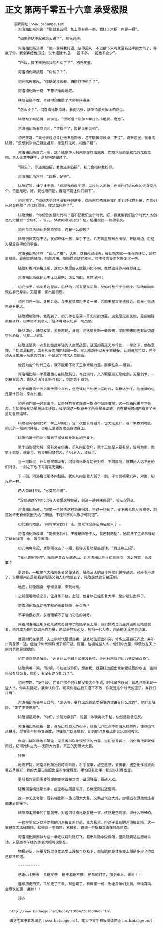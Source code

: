 # 正文 第两千零五十六章 承受极限
        最新网址：www.badaoge.net
          河洛梅比斯冷傲，“那就算五招，加上刚开始一拳，我打了六招，你是一招”。
      
          “如果他站不起来怎么说？”，初元问道。
      
          河洛梅比斯淡漠，“能一掌将我打退，站得起来，不过接下来可就没有还手的力气了，等赢了你，我会再给他四招，说十招就十招，一招不多，一招也不会少”。
      
          “所以，接下来是你我的战斗了？”，初元笑道。
      
          河洛梅比斯挑眉，“你怕了？”。
      
          初元嘴角弯起，“你确定那五拳，真的打中他了？”。
      
          河洛梅比斯一楞，下意识看向地底。
      
          陆隐已经不在，关键时刻施展了大挪移阵避开。
      
          “怎么会？”，河洛梅比斯惊讶，看向远处，陆隐拍着衣服上的灰尘。
      
          陆隐动了动胳膊，淡淡道，“很奇怪？你那五拳打的不是我，是他”。
      
          河洛梅比斯看向初元，“你插手了，那是无形无相”。
      
          初元笑道，“我也说过必须让他五招而败，总不能被你破掉，不过”，说到这里，他看向陆隐，“没想到你自己就能避开，原宝阵法吧，相当不错”。
      
          河洛梅比斯目光一凛，这个陆家传人利用原宝阵法逃离，而取代他的是初元的无形无相，两人无意中联手，居然把她骗过了。
      
          “别忘了，你还剩四招，我也还剩四招”，初元食指树枝粉碎。
      
          河洛梅比斯冷哼，“四招，足够”。
      
          陆隐好笑，揉了揉手腕，“纵观我修炼生涯，见过的人无数，但像你们这么傲的还真没几个，四招是吧，好，我也用四招，看能不能让你们躺下”。
      
          初元笑了，“你们这个时代没有任何进步，你所用的依旧是我们那个时代的力量，而我们已经站在那个时代的顶端，你又如何胜？”。
      
          陆隐肃穆，“你们傲的是时代吗？看不起我们这个时代，好，我就用我们这个时代人杰创造的力量会一会你们”，说完，体表肉眼可见的干枯，枯祖战技——物极必反。
      
          初元与河洛梅比斯惊奇望着，这是什么战技？
      
          陆隐很快变得干枯，犹如尸体一般，单手下压，八万颗星辰蓦然出现，环绕周边，将这方星空变得如同宇宙。
      
          河洛梅比斯冷哼，“乱七八糟”，说完，双目闪过绿色，梅比斯天赋——生命的律动，她盯着陆隐，妄图影响陆隐，然而没用，陆隐稳稳站在原地，只不过肉身忽然恢复了一些。
      
          陆隐盯着河洛梅比斯，这女人施展的天赋跟羽化不同，竟然直接作用在他身上。
      
          河洛梅比斯此刻心中无比震撼，怎么可能，居然没用？
      
          初元挥手，抓向周边星辰，忽然的，所有星辰汇聚，犹如将整个宇宙缩小，陆隐瞬间出现在初元身前，天星掌，掌出星辰现。
      
          初元目光一凛，身形后退，与天星掌相距不过一米，然而天星掌无法接近，初元也无法再避开更远。
      
          陆隐眼睛陡睁，他看到了，初元体表笼罩一层无形的力量，这就是无形无相，星辰触碰直接流转，根本伤不到初元，怪不得可以化解一切战技。
      
          既然如此，陆隐收掌，星辰再现，身侧，河洛梅比斯一拳轰来，同时带来的还有周边虚空的灼烧，这是——战国。
      
          陆隐还是第一次看到如此年轻的人施展战国，战国的霸道无与伦比，一拳之下，他都忌惮，当初渡源劫时，面对从天而降的战国一拳，他以观想不动天王象硬接，此刻依然可以，但不动天王象属于陆家的力量，不是这个时代人杰创造。
      
          他要为这个时代正名，就不能用不动天王象增幅力量，那索性就——硬抗。
      
          河洛梅比斯一拳狠狠轰击在陆隐胸口，与此同时，八万颗星辰汇聚成剑，天星剑术，一剑横扫周边，囊括河洛梅比斯与初元，剑宗第十四剑。
      
          他不知道第十三剑属于哪个年代，但应该达不到天上宗时代，就算达到了，他施展的也是第十四剑，来自刘皇。
      
          初元也在同一时间出手，以奇特的方式遥遥一指点中陆隐腹部，这一指看起来平平无奇，但如果天星功星辰继续环绕，会发现这一指避开了所有星辰运转，他在最短时间内看穿了天星功星辰运转。
      
          陆隐被河洛梅比斯一拳正中胸口，这一次他没有避开，也无法避开，被一拳轰到地底，初元的一指同时降临，也毫无落差的攻击在他身上。
      
          陆隐的第十四剑也落到了河洛梅比斯与初元身上。
      
          第十四剑很奇特，没有外在伤害，却从内部破坏，第十三剑是只要有情，皆可为剑，而第十四剑，就是苦，刘皇被囚禁的苦，但凡是人，皆有苦。
      
          当一剑斩过，什么感觉都没有，河洛梅比斯与初元对视，不可能啊，就算此人远不是他们对手，一剑之下也不可能毫无建树。
      
          下一刻，河洛梅比斯体内剧痛，犹如从内部被人斩了一剑，不自觉咳嗽几声，对面，初元也一样。
      
          两人惊讶对视，“另类的剑道”。
      
          “没想到这个时代也有人领悟这种剑道，剑道一途并未衰弱”，初元诧异道。
      
          河洛梅比斯道，“想第一个领悟这种剑道很难，不过一旦有了，接下来无数人会模仿，剑道始终无衰弱就因为这个原因，不过陆家的人很少修剑道”。
      
          初元看向地底，“同时承受我们一击，他或许没办法再站起来了”。
      
          河洛梅比斯淡漠，“能伤到我们，不愧是陆家传人，我还剩两招”，她使用了生命的律动天赋与战国一拳，等于两招。
      
          初元嘴角弯起，他刚刚攻击了一招，看穿天星功星辰运转，“我还剩三招”。
      
          “我也还剩两招”，陆隐声音自地底传出，让河洛梅比斯与初元惊愕，怎么可能，他没事？
      
          更远处，一批第六大陆修炼者紧张望着，陆隐三人的战斗将他们越推越远，已经看不清了，但模糊间还是能看到陆隐又被人打地底去了，陆隐居然这么被压制。
      
          地底，陆隐起身，缓缓悬浮，来到地面。
      
          之前使用物极必反，让身体干枯，此刻，他身体已经恢复大半，至少能认出样子。
      
          河洛梅比斯与初元不解的看着陆隐，什么鬼？
      
          不学物极必反，永远理解不了这门功法的神奇。
      
          只要河洛梅比斯与初元的攻击破不了陆隐承受上限，他们的攻击力量只会帮助陆隐恢复，同时成为他可以运用的力量，这就是物极必反，枯祖一代人杰，创造的无比神奇功法。
      
          谁说时代在衰弱，天上宗时代是很厉害，战技功法层出不穷，修炼之道百花齐放，并不止有星源一途，但这个时代同样出了如符祖，辰祖，枯祖这些人杰，他们的力量，即便放在天上宗时代也是耀眼的。
      
          初元惊叹望着陆隐，“这是什么手段？如果没看错，你在利用我们的力量反哺自身”。
      
          陆隐咧嘴一笑，“聪明，不妨告诉你们，想赢我，就要打出超出我承受极限的攻击，否则只会帮我恢复，你们，有没有这个能力？”。
      
          初元赞叹，“好手段，在我们那个时代都没有这个手段，时代虽然衰弱，却总归能出现一些人杰，你叫陆隐吧，我承认你了，如果你能在我五招下不败，你就是这个时代的道子，与我们并肩”。
      
          河洛梅比斯长呼出口气，“废话多，要打出超越承受极限的攻击有什么难的”，她盯着陆隐，“死了不要怪我”。
      
          陆隐握紧双拳，“你们，没能力赢我”，说罢，体表再次干枯，依然是物极必反。
      
          河洛梅比斯脸色一整，身后出现巨大的树木，绿色化作斑点不断融入她体内，使得她气息暴涨，尽管看不到符文道数，但陆隐可以感觉到，此刻的河洛梅比斯远比刚刚强大。
      
          而这一幕陆隐也不陌生，这是类似陆家观想法的力量，当初至尊赛上，羽化梅比斯就使用过，记得她称之为——无限大力量，真正的无限大力量。
      
          咔擦
      
          地面开裂，河洛梅比斯抬眼盯向陆隐，右手握拳，虚空震荡，紧接着，虚空化作波浪向着四周排开，她的力量已经超出空间承受程度，哪怕没有出手，都足以引爆虚空。
      
          更夸张的是周围被引爆的虚空直接灼烧，战国降临，霸道无双。
      
          随着河洛梅比斯出手，虚空都在层层推开，仿佛无限拉近距离。
      
          这一拳无比夸张，既有梅比斯一族无限大力量，又集战气之大成，即便四次源劫修炼者都未必能接下。
      
          陆隐原本握拳的手指张开，对着河洛梅比斯就是一掌，依然是空明掌，没什么特殊的。
      
          一式空明掌足以将之前的河洛梅比斯打退，威力极大，但对于此刻的河洛梅比斯，这一掌甚至无法碰到她，就被她一拳轰碎，紧接着，霸道一拳狠狠轰击在陆隐体表。
      
          河洛梅比斯原以为这一拳足以将陆隐打飞，超出陆隐承受极限，但陆隐竟站在原地未动，只是原本干枯的体表肉眼可见恢复。
      
          物极必反，只要没超过身体承受上限都可以挡下，而陆隐的身体承受上限是多少？他自己都不知道。
      
          ----------
      
          感谢dcf天殇  焦糖罗蒂  睡不着睡不够  兄弟的打赏，加更奉上，谢谢！！
      
          连续加更四天，共加更了五章，有些累了，稍微缓一缓，谢谢兄弟们支持，继续存稿，会尽快加更，谢谢！！
      
          顶点
      
      
      http://www.badaoge.net/book/13084/20863066.html
      
      请记住本书首发域名：www.badaoge.net。笔尖中文手机版阅读网址：m.badaoge.net